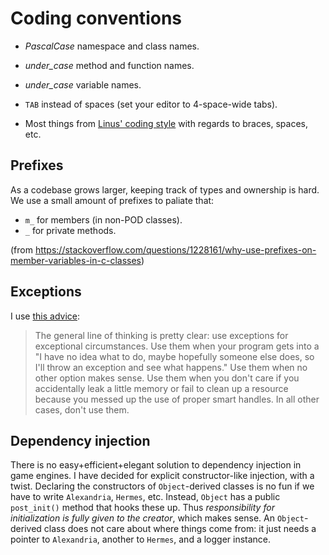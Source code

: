 # Coding conventions

- *PascalCase* namespace and class names.
- *under_case* method and function names.
- *under_case* variable names.

- `TAB` instead of spaces (set your editor to 4-space-wide tabs).
- Most things from [Linus' coding style](https://www.kernel.org/doc/html/v4.10/process/coding-style.html) with regards to braces, spaces, etc.


## Prefixes

As a codebase grows larger, keeping track of types and ownership is hard. We use a small amount of prefixes to paliate that:

- `m_` for members (in non-POD classes).
- `_` for private methods.

(from https://stackoverflow.com/questions/1228161/why-use-prefixes-on-member-variables-in-c-classes)


## Exceptions

I use [this advice](https://gamedev.stackexchange.com/questions/46424/try-catch-or-ifs-for-error-handling-in-c):

> The general line of thinking is pretty clear: use exceptions for exceptional circumstances. Use them when your program gets into a "I have no idea what to do, maybe hopefully someone else does, so I'll throw an exception and see what happens." Use them when no other option makes sense. Use them when you don't care if you accidentally leak a little memory or fail to clean up a resource because you messed up the use of proper smart handles. In all other cases, don't use them.

## Dependency injection

There is no easy+efficient+elegant solution to dependency injection in game engines. I have decided for explicit constructor-like injection, with a twist. Declaring the constructors of `Object`-derived classes is no fun if we have to write `Alexandria`, `Hermes`, etc. Instead, `Object` has a public `post_init()` method that hooks these up. Thus *responsibility for initialization is fully given to the creator*, which makes sense. An `Object`-derived class does not care about where things come from: it just needs a pointer to `Alexandria`, another to `Hermes`, and a logger instance.